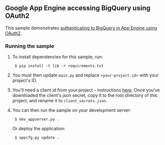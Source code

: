 ## Google App Engine accessing BigQuery using OAuth2

This sample demonstrates [authenticating to BigQuery in App Engine using OAuth2](https://cloud.google.com/bigquery/authentication).

### Running the sample

1. To install dependencies for this sample, run:

        $ pip install -t lib -r requirements.txt

2. You must then update `main.py` and replace `<your-project-id>` with your project's
   ID.

3. You'll need a client id from your project - instructions
   [here](https://cloud.google.com/bigquery/authentication#clientsecrets).
   Once you've downloaded the client's json secret, copy it to the root directory
   of this project, and rename it to `client_secrets.json`.

3. You can then run the sample on your development server:
        
        $ dev_appserver.py .

   Or deploy the application:

        $ appcfg.py update .
